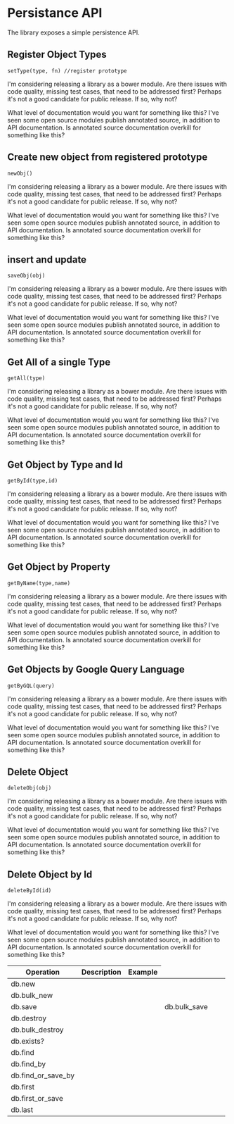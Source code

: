 # Persistance API

The library exposes a simple persistence API.

## Register Object Types

```
setType(type, fn) //register prototype
```

I'm considering releasing a library as a bower module. Are there issues with code quality, missing test cases, that need to be addressed first? Perhaps it's not a good candidate for public release. If so, why not?

What level of documentation would you want for something like this? I've seen some open source modules publish annotated source, in addition to API documentation. Is annotated source documentation overkill for something like this?

## Create new object from registered prototype

```
newObj()
```

I'm considering releasing a library as a bower module. Are there issues with code quality, missing test cases, that need to be addressed first? Perhaps it's not a good candidate for public release. If so, why not?

What level of documentation would you want for something like this? I've seen some open source modules publish annotated source, in addition to API documentation. Is annotated source documentation overkill for something like this?

## insert and update

```
saveObj(obj) 
```

I'm considering releasing a library as a bower module. Are there issues with code quality, missing test cases, that need to be addressed first? Perhaps it's not a good candidate for public release. If so, why not?

What level of documentation would you want for something like this? I've seen some open source modules publish annotated source, in addition to API documentation. Is annotated source documentation overkill for something like this?

## Get All of a single Type

```
getAll(type)
```

I'm considering releasing a library as a bower module. Are there issues with code quality, missing test cases, that need to be addressed first? Perhaps it's not a good candidate for public release. If so, why not?

What level of documentation would you want for something like this? I've seen some open source modules publish annotated source, in addition to API documentation. Is annotated source documentation overkill for something like this?

## Get Object by Type and Id

```
getById(type,id)
```

I'm considering releasing a library as a bower module. Are there issues with code quality, missing test cases, that need to be addressed first? Perhaps it's not a good candidate for public release. If so, why not?

What level of documentation would you want for something like this? I've seen some open source modules publish annotated source, in addition to API documentation. Is annotated source documentation overkill for something like this?

## Get Object by Property

```
getByName(type,name)
```

I'm considering releasing a library as a bower module. Are there issues with code quality, missing test cases, that need to be addressed first? Perhaps it's not a good candidate for public release. If so, why not?

What level of documentation would you want for something like this? I've seen some open source modules publish annotated source, in addition to API documentation. Is annotated source documentation overkill for something like this?

##  Get Objects by Google Query Language

```
getByGQL(query)
```

I'm considering releasing a library as a bower module. Are there issues with code quality, missing test cases, that need to be addressed first? Perhaps it's not a good candidate for public release. If so, why not?

What level of documentation would you want for something like this? I've seen some open source modules publish annotated source, in addition to API documentation. Is annotated source documentation overkill for something like this?

## Delete Object

```
deleteObj(obj)
```

I'm considering releasing a library as a bower module. Are there issues with code quality, missing test cases, that need to be addressed first? Perhaps it's not a good candidate for public release. If so, why not?

What level of documentation would you want for something like this? I've seen some open source modules publish annotated source, in addition to API documentation. Is annotated source documentation overkill for something like this?

## Delete Object by Id

```
deleteById(id)
```

I'm considering releasing a library as a bower module. Are there issues with code quality, missing test cases, that need to be addressed first? Perhaps it's not a good candidate for public release. If so, why not?

What level of documentation would you want for something like this? I've seen some open source modules publish annotated source, in addition to API documentation. Is annotated source documentation overkill for something like this?


<table> 
<thead> 
<tr> 
    <th>Operation</th> 
    <th>Description</th> 
    <th>Example</th> 
</tr> 
</thead> 
<tbody> 
<tr>
    <td>db.new</td>
    <td></td> 
    <td></td> 
</tr>
<tr>
    <td>db.bulk_new</td>
    <td></td> 
    <td></td> 
</tr>
<tr>
    <td>db.save</td>
    <td></td> 
    <td></td> 
</tr.>
<tr.>
    <td>db.bulk_save</td>
    <td></td> 
    <td></td> 
</tr>
<tr>
    <td>db.destroy</td>
    <td></td> 
    <td></td> 
</tr>
<tr>
    <td>db.bulk_destroy</td>
    <td></td> 
    <td></td> 
</tr>
<tr>
    <td>db.exists?</td>
    <td></td> 
    <td></td> 
</tr>
<tr>
    <td>db.find</td>
    <td></td> 
    <td></td> 
</tr>
<tr>
    <td>db.find_by</td>
    <td></td> 
    <td></td> 
</tr>
<tr>
    <td>db.find_or_save_by</td>
    <td></td> 
    <td></td> 
</tr>
<tr>
    <td>db.first</td>
    <td></td> 
    <td></td> 
</tr>
<tr>
    <td>db.first_or_save</td>
    <td></td> 
    <td></td> 
</tr>
<tr>
    <td>db.last</td>
    <td></td> 
    <td></td> 
</tr>
</tbody> 
</table>

